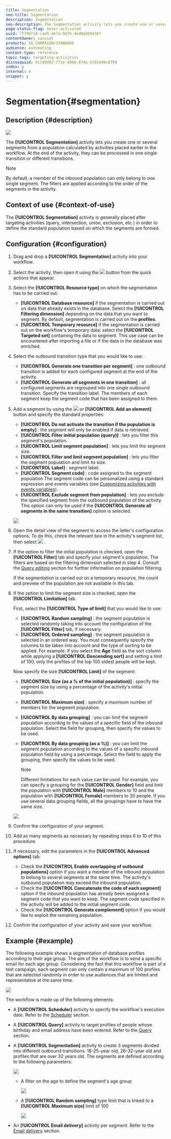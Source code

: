 ```yaml
---
title: Segmentation
seo-title: Segmentation
description: Segmentation
seo-description: The Segmentation activity lets you create one or several segments from a population calculated by activities placed earlier in the workflow.
page-status-flag: never-activated
uuid: 77796f18-cad5-4e7a-9d7b-4ed0dd8943bf
contentOwner: sauviat
products: SG_CAMPAIGN/STANDARD
audience: automating
content-type: reference
topic-tags: targeting-activities
discoiquuid: 0ccd9d02-772e-406b-874a-5381dd0c8709
index: y
internal: n
snippet: y
---
```


# Segmentation{#segmentation}

## Description {#description}

![](assets/segmentation.png)

The **[!UICONTROL Segmentation]** activity lets you create one or several segments from a population calculated by activities placed earlier in the workflow. At the end of the activity, they can be processed in one single transition or different transitions.

>[!NOTE]
>
>By default, a member of the inbound population can only belong to one single segment. The filters are applied according to the order of the segments in the activity.

## Context of use {#context-of-use}

The **[!UICONTROL Segmentation]** activity is generally placed after targeting activities (query, intersection, union, exclusion, etc.) in order to define the standard population based on which the segments are formed.

## Configuration {#configuration}

1. Drag and drop a **[!UICONTROL Segmentation]** activity into your workflow.
1. Select the activity, then open it using the ![](assets/edit_darkgrey-24px.png) button from the quick actions that appear.
1. Select the **[!UICONTROL Resource type]** on which the segmentation has to be carried out:

    * **[!UICONTROL Database resource]** if the segmentation is carried out on data that already exists in the database. Select the **[!UICONTROL Filtering dimension]** depending on the data that you want to segment. By default, segmentation is carried out on the **profiles**.
    * **[!UICONTROL Temporary resource]** if the segmentation is carried out on the workflow's temporary data: select the **[!UICONTROL Targeted set]** containing the data to segment. This use case can be encountered after importing a file or if the data in the database was enriched.

1. Select the outbound transition type that you would like to use:

    * **[!UICONTROL Generate one transition per segment]** : one outbound transition is added for each configured segment at the end of the activity.
    * **[!UICONTROL Generate all segments in one transition]** : all configured segments are regrouped into one single outbound transition. Specify the transition label. The members of each segment keep the segment code that has been assigned to them.

1. Add a segment by using the ![](assets/add_darkgrey-24px.png) or **[!UICONTROL Add an element]** button and specify the standard properties:

    * **[!UICONTROL Do not activate the transition if the population is empty]** : the segment will only be enabled if data is retrieved.
    * **[!UICONTROL Filter initial population (query)]** : lets you filter this segment's population.
    * **[!UICONTROL Limit segment population]** : lets you limit the segment size.
    * **[!UICONTROL Filter and limit segment population]** : lets you filter the segment population and limit its size.
    * **[!UICONTROL Label]** : segment label.
    * **[!UICONTROL Segment code]** : code assigned to the segment population.The segment code can be personalized using a standard expression and events variables (see [Customizing activities with events variables](../../automating/using/calling-a-workflow-with-external-parameters.md#customizing-activities-with-events-variables)).
    * **[!UICONTROL Exclude segment from population]** : lets you exclude the specified segment from the outbound population of the activity. This option can only be used if the **[!UICONTROL Generate all segments in the same transition]** option is selected.

   ![](assets/wkf_segment_new_segment.png)

1. Open the detail view of the segment to access the latter's configuration options. To do this, check the relevant box in the activity's segment list, then select ![](assets/wkf_segment_parameters_24px.png) .
1. If the option to filter the initial population is checked, open the **[!UICONTROL Filter]** tab and specify your segment's population. The filters are based on the filtering dimension selected in step 4. Consult the [Query editing](../../automating/using/editing-queries.md) section for further information on population filtering.

   If the segmentation is carried out on a temporary resource, the count and preview of the population are not available in this tab.

1. If the option to limit the segment size is checked, open the **[!UICONTROL Limitation]** tab.

   First, select the **[!UICONTROL Type of limit]** that you would like to use:

    * **[!UICONTROL Random sampling]** : the segment population is selected randomly taking into account the configuration of the **[!UICONTROL Filter]** tab, if necessary.
    * **[!UICONTROL Ordered sampling]** : the segment population is selected in an ordered way. You must consequently specify the columns to be taken into account and the type of sorting to be applied. For example, if you select the **Age** field as the sort column while applying a **[!UICONTROL Descending sort]** and setting a limit of 100, only the profiles of the top 100 oldest people will be kept.

   Now specify the size **[!UICONTROL Limit]** of the segment:

    * **[!UICONTROL Size (as a % of the initial population)]** : specify the segment size by using a percentage of the activity's initial population.
    * **[!UICONTROL Maximum size]** : specify a maximum number of members for the segment population.
    * **[!UICONTROL By data grouping]** : you can limit the segment population according to the values of a specific field of the inbound population. Select the field for grouping, then specify the values to be used.
    * **[!UICONTROL By data grouping (as a %)]** : you can limit the segment population according to the values of a specific inbound population field by using a percentage. Select the field to apply the grouping, then specify the values to be used.

      >[!NOTE]
      >
      >Different limitations for each value can be used. For example, you can specify a grouping for the **[!UICONTROL Gender]** field and limit the population with **[!UICONTROL Male]** members to 10 and the population with **[!UICONTROL Female]** members to 30 people. If you use several data grouping fields, all the groupings have to have the same size.

   ![](assets/wkf_segment_limit_by_grouping.png)

1. Confirm the configuration of your segment.
1. Add as many segments as necessary by repeating steps 6 to 10 of this procedure.
1. If necessary, edit the parameters in the **[!UICONTROL Advanced options]** tab:

    * Check the **[!UICONTROL Enable overlapping of outbound populations]** option if you want a member of the inbound population to belong to several segments at the same time. The activity's outbound population may exceed the inbound population.
    * Check the **[!UICONTROL Concatenate the code of each segment]** option if the inbound population has already been assigned a segment code that you want to keep. The segment code specified in the activity will be added to the initial segment code.
    * Check the **[!UICONTROL Generate complement]** option if you would like to exploit the remaining population.

1. Confirm the configuration of your activity and save your workflow.

## Example {#example}

The following example shows a segmentation of database profiles according to their age group. The aim of the workflow is to send a specific email for each age group. Considering the fact that this workflow is part of a test campaign, each segment can only contain a maximum of 100 profiles that are selected randomly in order to use audiences that are limited and representative at the same time.

![](assets/wkf_segment_example_4.png)

The workflow is made up of the following elements:

* A **[!UICONTROL Scheduler]** activity to specify the workflow's execution date. Refer to the [Scheduler](../../automating/using/scheduler.md) section.
* A **[!UICONTROL Query]** activity to target profiles of people whose birthday and email address have been entered. Refer to the [Query](../../automating/using/query.md) section.
* A **[!UICONTROL Segmentation]** activity to create 3 segments divided into different outbound transitions: 18-25-year old, 26-32-year old and profiles that are over 32 years old. The segments are defined according to the following parameters:

  ![](assets/wkf_segment_example_3.png)

    * A filter on the age to define the segment's age group
    
      ![](assets/wkf_segment_new_segment.png)

    * A **[!UICONTROL Random sampling]** type limit that is linked to a **[!UICONTROL Maximum size]** limit of 100
    
      ![](assets/wkf_segment_example_1.png)

* An **[!UICONTROL Email delivery]** activity per segment. Refer to the [Email delivery](../../automating/using/email-delivery.md) section.

